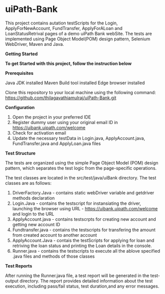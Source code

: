 # uiPath-Bank

This project contains autation testScripts for the Login, ApplyForNewAccount, FundTransfer, ApplyForALoan and LoanStatusRetrival pages of a demo uiPath Bank webSite. The tests are implemented using Page Object Model(POM) design pattern, Selenium WebDriver, Maven and Java.

**Getting Started**

**To get Started with this project, follow the instruction below**

**Prerequisites**

Java JDK installed
Maven Build tool installed
Edge browser installed 

Clone this repository to your local machine using the following command: https://github.com/thilagavathiamulraj/uiPath-Bank.git


**Configuration**

1. Open the project in your preferred IDE
2. Register dummy user using your original email ID in https://uibank.uipath.com/welcome
3. Check for activation email
4. Update the necessary testData in Login.java, ApplyAccount.java, FundTransfer.java and ApplyLoan.java files
   
**Test Structure**

The tests are organized using the simple Page Object Model (POM) design pattern, which separates the test logic from the page-specific operations.

The test classes are located in the src/test/java/uiBank directory. The test classes are as follows:

1. DriverFactory.Java - contains static webDriver variable and getdriver methods declaration
2. Login.Java - contains the testscript for instansiating the driver, launching the browser using URL - https://uibank.uipath.com/welcome and login to the URL
3. ApplyAccount.java - contains testscrpts for creating new account and getting new account ID
4. Fundtransfer.java - contains the testscripts for transfering the amount from created account to another account
5. ApplyAccount.Java - contais the testScripts for applying for loan and retriving the loan status and printing the Loan details in the console.
6. Runner.java - contains the testscripts to execute all the ablove specified .java files and methods of those classes

**Test Reports**

After running the Runner.java file, a test report will be generated in the test-output  directory. The report provides detailed information about the test execution, including pass/fail status, test duration,and any error messages.
   


